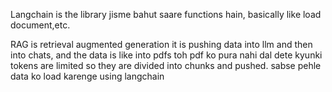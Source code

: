Langchain is the library jisme bahut saare functions hain, basically like load document,etc.

RAG is retrieval augmented generation
it is pushing data into llm and then into chats, and the data is like into pdfs toh pdf ko pura nahi dal dete kyunki tokens are limited so they are divided into chunks and pushed.
sabse pehle data ko load karenge using langchain
